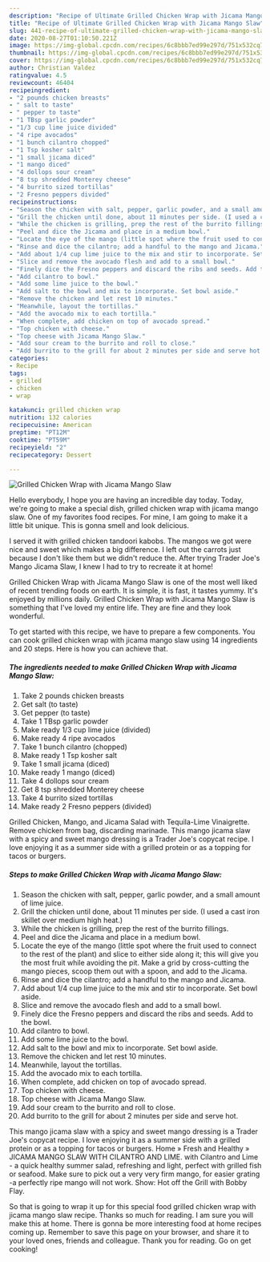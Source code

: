 ```yaml
---
description: "Recipe of Ultimate Grilled Chicken Wrap with Jicama Mango Slaw"
title: "Recipe of Ultimate Grilled Chicken Wrap with Jicama Mango Slaw"
slug: 441-recipe-of-ultimate-grilled-chicken-wrap-with-jicama-mango-slaw
date: 2020-08-27T01:10:50.221Z
image: https://img-global.cpcdn.com/recipes/6c8bbb7ed99e297d/751x532cq70/grilled-chicken-wrap-with-jicama-mango-slaw-recipe-main-photo.jpg
thumbnail: https://img-global.cpcdn.com/recipes/6c8bbb7ed99e297d/751x532cq70/grilled-chicken-wrap-with-jicama-mango-slaw-recipe-main-photo.jpg
cover: https://img-global.cpcdn.com/recipes/6c8bbb7ed99e297d/751x532cq70/grilled-chicken-wrap-with-jicama-mango-slaw-recipe-main-photo.jpg
author: Christian Valdez
ratingvalue: 4.5
reviewcount: 46404
recipeingredient:
- "2 pounds chicken breasts"
- " salt to taste"
- " pepper to taste"
- "1 TBsp garlic powder"
- "1/3 cup lime juice divided"
- "4 ripe avocados"
- "1 bunch cilantro chopped"
- "1 Tsp kosher salt"
- "1 small jicama diced"
- "1 mango diced"
- "4 dollops sour cream"
- "8 tsp shredded Monterey cheese"
- "4 burrito sized tortillas"
- "2 Fresno peppers divided"
recipeinstructions:
- "Season the chicken with salt, pepper, garlic powder, and a small amount of lime juice."
- "Grill the chicken until done, about 11 minutes per side. (I used a cast iron skillet over medium high heat.)"
- "While the chicken is grilling, prep the rest of the burrito fillings."
- "Peel and dice the Jicama and place in a medium bowl."
- "Locate the eye of the mango (little spot where the fruit used to connect to the rest of the plant) and slice to either side along it; this will give you the most fruit while avoiding the pit. Make a grid by cross-cutting the mango pieces, scoop them out with a spoon, and add to the Jicama."
- "Rinse and dice the cilantro; add a handful to the mango and Jicama."
- "Add about 1/4 cup lime juice to the mix and stir to incorporate. Set bowl aside."
- "Slice and remove the avocado flesh and add to a small bowl."
- "Finely dice the Fresno peppers and discard the ribs and seeds. Add to the bowl."
- "Add cilantro to bowl."
- "Add some lime juice to the bowl."
- "Add salt to the bowl and mix to incorporate. Set bowl aside."
- "Remove the chicken and let rest 10 minutes."
- "Meanwhile, layout the tortillas."
- "Add the avocado mix to each tortilla."
- "When complete, add chicken on top of avocado spread."
- "Top chicken with cheese."
- "Top cheese with Jicama Mango Slaw."
- "Add sour cream to the burrito and roll to close."
- "Add burrito to the grill for about 2 minutes per side and serve hot."
categories:
- Recipe
tags:
- grilled
- chicken
- wrap

katakunci: grilled chicken wrap 
nutrition: 132 calories
recipecuisine: American
preptime: "PT12M"
cooktime: "PT59M"
recipeyield: "2"
recipecategory: Dessert

---
```



![Grilled Chicken Wrap with Jicama Mango Slaw](https://img-global.cpcdn.com/recipes/6c8bbb7ed99e297d/751x532cq70/grilled-chicken-wrap-with-jicama-mango-slaw-recipe-main-photo.jpg)

Hello everybody, I hope you are having an incredible day today. Today, we're going to make a special dish, grilled chicken wrap with jicama mango slaw. One of my favorites food recipes. For mine, I am going to make it a little bit unique. This is gonna smell and look delicious.

I served it with grilled chicken tandoori kabobs. The mangos we got were nice and sweet which makes a big difference. I left out the carrots just because I don&#39;t like them but we didn&#39;t reduce the. After trying Trader Joe&#39;s Mango Jicama Slaw, I knew I had to try to recreate it at home!

Grilled Chicken Wrap with Jicama Mango Slaw is one of the most well liked of recent trending foods on earth. It is simple, it is fast, it tastes yummy. It's enjoyed by millions daily. Grilled Chicken Wrap with Jicama Mango Slaw is something that I've loved my entire life. They are fine and they look wonderful.


To get started with this recipe, we have to prepare a few components. You can cook grilled chicken wrap with jicama mango slaw using 14 ingredients and 20 steps. Here is how you can achieve that.

<!--inarticleads1-->

##### The ingredients needed to make Grilled Chicken Wrap with Jicama Mango Slaw:

1. Take 2 pounds chicken breasts
1. Get  salt (to taste)
1. Get  pepper (to taste)
1. Take 1 TBsp garlic powder
1. Make ready 1/3 cup lime juice (divided)
1. Make ready 4 ripe avocados
1. Take 1 bunch cilantro (chopped)
1. Make ready 1 Tsp kosher salt
1. Take 1 small jicama (diced)
1. Make ready 1 mango (diced)
1. Take 4 dollops sour cream
1. Get 8 tsp shredded Monterey cheese
1. Take 4 burrito sized tortillas
1. Make ready 2 Fresno peppers (divided)


Grilled Chicken, Mango, and Jicama Salad with Tequila-Lime Vinaigrette. Remove chicken from bag, discarding marinade. This mango jicama slaw with a spicy and sweet mango dressing is a Trader Joe&#39;s copycat recipe. I love enjoying it as a summer side with a grilled protein or as a topping for tacos or burgers. 

<!--inarticleads2-->

##### Steps to make Grilled Chicken Wrap with Jicama Mango Slaw:

1. Season the chicken with salt, pepper, garlic powder, and a small amount of lime juice.
1. Grill the chicken until done, about 11 minutes per side. (I used a cast iron skillet over medium high heat.)
1. While the chicken is grilling, prep the rest of the burrito fillings.
1. Peel and dice the Jicama and place in a medium bowl.
1. Locate the eye of the mango (little spot where the fruit used to connect to the rest of the plant) and slice to either side along it; this will give you the most fruit while avoiding the pit. Make a grid by cross-cutting the mango pieces, scoop them out with a spoon, and add to the Jicama.
1. Rinse and dice the cilantro; add a handful to the mango and Jicama.
1. Add about 1/4 cup lime juice to the mix and stir to incorporate. Set bowl aside.
1. Slice and remove the avocado flesh and add to a small bowl.
1. Finely dice the Fresno peppers and discard the ribs and seeds. Add to the bowl.
1. Add cilantro to bowl.
1. Add some lime juice to the bowl.
1. Add salt to the bowl and mix to incorporate. Set bowl aside.
1. Remove the chicken and let rest 10 minutes.
1. Meanwhile, layout the tortillas.
1. Add the avocado mix to each tortilla.
1. When complete, add chicken on top of avocado spread.
1. Top chicken with cheese.
1. Top cheese with Jicama Mango Slaw.
1. Add sour cream to the burrito and roll to close.
1. Add burrito to the grill for about 2 minutes per side and serve hot.


This mango jicama slaw with a spicy and sweet mango dressing is a Trader Joe&#39;s copycat recipe. I love enjoying it as a summer side with a grilled protein or as a topping for tacos or burgers. Home » Fresh and Healthy » JICAMA MANGO SLAW WITH CILANTRO AND LIME. with Cilantro and Lime - a quick healthy summer salad, refreshing and light, perfect with grilled fish or seafood. Make sure to pick out a very very firm mango, for easier grating -a perfectly ripe mango will not work. Show: Hot off the Grill with Bobby Flay. 

So that is going to wrap it up for this special food grilled chicken wrap with jicama mango slaw recipe. Thanks so much for reading. I am sure you will make this at home. There is gonna be more interesting food at home recipes coming up. Remember to save this page on your browser, and share it to your loved ones, friends and colleague. Thank you for reading. Go on get cooking!
